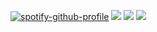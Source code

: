 [![spotify-github-profile](https://spotify-github-profile.kittinanx.com/api/view?uid=8qjzua4g5ryvk12mr2oq10sp4&cover_image=true&theme=novatorem&show_offline=false&background_color=121212&interchange=true&bar_color=53b14f&bar_color_cover=true)](https://spotify-github-profile.kittinanx.com/api/view?uid=8qjzua4g5ryvk12mr2oq10sp4&redirect=true) ![](https://64.media.tumblr.com/c7ee7545c05bd682de920daa70deb09d/3f7f65f076a3ea4a-5c/s100x200/2f00e68561ed1e615273a35736e77f601124a01e.gifv)
![](https://komarev.com/ghpvc/?username=your-github-username&color=blue)
![](https://64.media.tumblr.com/d7dc78f6634a210f5d711ad9010d20c3/4d131a85d53bafcd-a2/s2048x3072/6639d7bceec3b97fbfeba9ecaf99b6d112e4a7a7.pnj)
